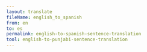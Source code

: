 ```yaml
---
layout: translate
fileName: english_to_spanish
from: en
to: es
permalink: english-to-spanish-sentence-translation
tool: english-to-punjabi-sentence-translation
---
```

